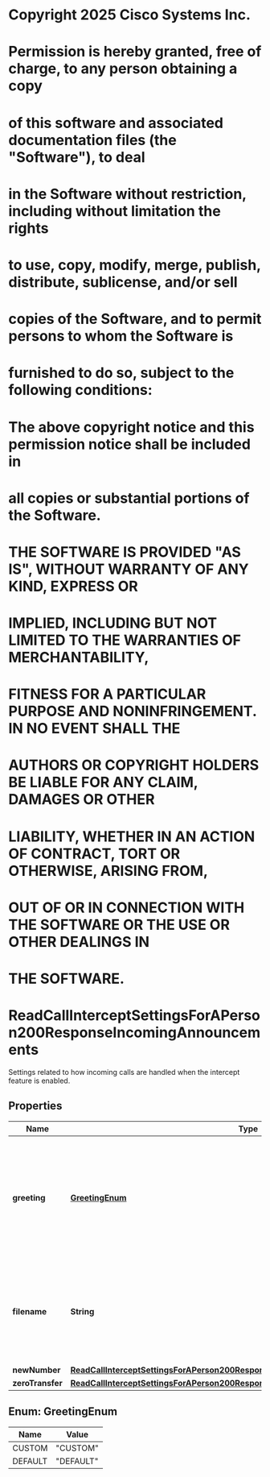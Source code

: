 <!--  Copyright 2025 Cisco Systems Inc.

Permission is hereby granted, free of charge, to any person obtaining a copy
of this software and associated documentation files (the "Software"), to deal
in the Software without restriction, including without limitation the rights
to use, copy, modify, merge, publish, distribute, sublicense, and/or sell
copies of the Software, and to permit persons to whom the Software is
furnished to do so, subject to the following conditions:

The above copyright notice and this permission notice shall be included in
all copies or substantial portions of the Software.

THE SOFTWARE IS PROVIDED "AS IS", WITHOUT WARRANTY OF ANY KIND, EXPRESS OR
IMPLIED, INCLUDING BUT NOT LIMITED TO THE WARRANTIES OF MERCHANTABILITY,
FITNESS FOR A PARTICULAR PURPOSE AND NONINFRINGEMENT. IN NO EVENT SHALL THE
AUTHORS OR COPYRIGHT HOLDERS BE LIABLE FOR ANY CLAIM, DAMAGES OR OTHER
LIABILITY, WHETHER IN AN ACTION OF CONTRACT, TORT OR OTHERWISE, ARISING FROM,
OUT OF OR IN CONNECTION WITH THE SOFTWARE OR THE USE OR OTHER DEALINGS IN
THE SOFTWARE.-->
# Copyright 2025 Cisco Systems Inc.
#
# Permission is hereby granted, free of charge, to any person obtaining a copy
# of this software and associated documentation files (the "Software"), to deal
# in the Software without restriction, including without limitation the rights
# to use, copy, modify, merge, publish, distribute, sublicense, and/or sell
# copies of the Software, and to permit persons to whom the Software is
# furnished to do so, subject to the following conditions:
#
# The above copyright notice and this permission notice shall be included in
# all copies or substantial portions of the Software.
#
# THE SOFTWARE IS PROVIDED "AS IS", WITHOUT WARRANTY OF ANY KIND, EXPRESS OR
# IMPLIED, INCLUDING BUT NOT LIMITED TO THE WARRANTIES OF MERCHANTABILITY,
# FITNESS FOR A PARTICULAR PURPOSE AND NONINFRINGEMENT. IN NO EVENT SHALL THE
# AUTHORS OR COPYRIGHT HOLDERS BE LIABLE FOR ANY CLAIM, DAMAGES OR OTHER
# LIABILITY, WHETHER IN AN ACTION OF CONTRACT, TORT OR OTHERWISE, ARISING FROM,
# OUT OF OR IN CONNECTION WITH THE SOFTWARE OR THE USE OR OTHER DEALINGS IN
# THE SOFTWARE.



# ReadCallInterceptSettingsForAPerson200ResponseIncomingAnnouncements

Settings related to how incoming calls are handled when the intercept feature is enabled.

## Properties

| Name | Type | Description | Notes |
|------------ | ------------- | ------------- | -------------|
|**greeting** | [**GreetingEnum**](#GreetingEnum) | &#x60;DEFAULT&#x60; indicates that a system default message will be placed when incoming calls are intercepted. |  |
|**filename** | **String** | Filename of custom greeting; will be an empty string if no custom greeting has been uploaded. |  |
|**newNumber** | [**ReadCallInterceptSettingsForAPerson200ResponseIncomingAnnouncementsNewNumber**](ReadCallInterceptSettingsForAPerson200ResponseIncomingAnnouncementsNewNumber.md) |  |  |
|**zeroTransfer** | [**ReadCallInterceptSettingsForAPerson200ResponseIncomingAnnouncementsZeroTransfer**](ReadCallInterceptSettingsForAPerson200ResponseIncomingAnnouncementsZeroTransfer.md) |  |  |



## Enum: GreetingEnum

| Name | Value |
|---- | -----|
| CUSTOM | &quot;CUSTOM&quot; |
| DEFAULT | &quot;DEFAULT&quot; |



